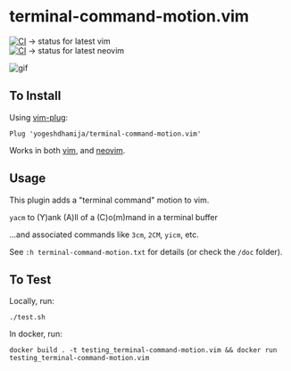 # terminal-command-motion.vim

[![CI](https://github.com/yogeshdhamija/terminal-command-motion.vim/actions/workflows/ci.yml/badge.svg)](https://github.com/yogeshdhamija/terminal-command-motion.vim/actions/workflows/ci.yml) -> status for latest vim  
[![CI](https://github.com/yogeshdhamija/terminal-command-motion.vim/actions/workflows/ci.yml/badge.svg)](https://github.com/yogeshdhamija/terminal-command-motion.vim/actions/workflows/ci.yml) -> status for latest neovim

![gif](https://user-images.githubusercontent.com/4468354/150797271-0293d84c-a9e7-4c89-a3e8-4b0a4e68ecca.gif)

## To Install
Using [vim-plug](https://github.com/junegunn/vim-plug):
```vim
Plug 'yogeshdhamija/terminal-command-motion.vim'
```

Works in both [vim](https://www.vim.org/), and [neovim](https://neovim.io/).

## Usage
This plugin adds a "terminal command" motion to vim.

`yacm` to (Y)ank (A)ll of a (C)o(m)mand in a terminal buffer

...and associated commands like `3cm`, `2CM`, `yicm`, etc.

See `:h terminal-command-motion.txt` for details (or check the `/doc` folder).

## To Test
Locally, run:
```
./test.sh
```
In docker, run:
```
docker build . -t testing_terminal-command-motion.vim && docker run testing_terminal-command-motion.vim
```
